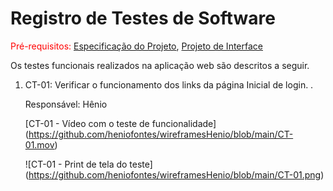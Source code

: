 # Registro de Testes de Software

<span style="color:red">Pré-requisitos: <a href="https://github.com/ICEI-PUC-Minas-PMV-ADS/pmv-ads-2023-2-e1-proj-web-t3-grupo-03/blob/main/documentos/02-Especifica%C3%A7%C3%A3o%20do%20Projeto.md"> Especificação do Projeto</a></span>, <a href="https://github.com/ICEI-PUC-Minas-PMV-ADS/pmv-ads-2023-2-e1-proj-web-t3-grupo-03/blob/main/documentos/04-Projeto%20de%20Interface.md"> Projeto de Interface</a>
 
Os testes funcionais realizados na aplicação web são descritos a seguir.

<ol>
  <li> CT-01: Verificar o funcionamento dos links da página Inicial de login.	.

  Responsável: Hênio

[CT-01 - Vídeo com o teste de funcionalidade] (https://github.com/heniofontes/wireframesHenio/blob/main/CT-01.mov)

![CT-01 - Print de tela do teste] (https://github.com/heniofontes/wireframesHenio/blob/main/CT-01.png)



 
